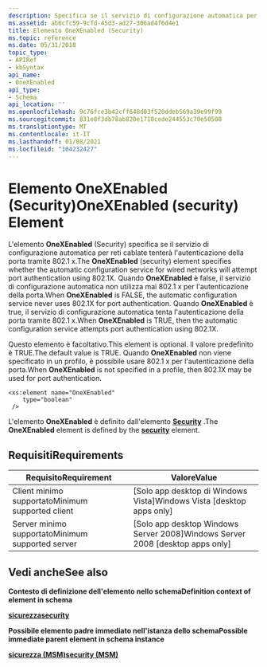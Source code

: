 ```yaml
---
description: Specifica se il servizio di configurazione automatica per reti cablate tenterà l'autenticazione della porta tramite 802.1 X.
ms.assetid: ab6cfc59-9cfd-45d3-ad27-306ad4f6d4e1
title: Elemento OneXEnabled (Security)
ms.topic: reference
ms.date: 05/31/2018
topic_type:
- APIRef
- kbSyntax
api_name:
- OneXEnabled
api_type:
- Schema
api_location: ''
ms.openlocfilehash: 9c76fce3b42cff648d03f520ddeb569a39e99f99
ms.sourcegitcommit: 831e8f3db78ab820e1710cede244553c70e50500
ms.translationtype: MT
ms.contentlocale: it-IT
ms.lasthandoff: 01/08/2021
ms.locfileid: "104232427"
---
```

# <a name="onexenabled-security-element"></a><span data-ttu-id="deee9-103">Elemento OneXEnabled (Security)</span><span class="sxs-lookup"><span data-stu-id="deee9-103">OneXEnabled (security) Element</span></span>

<span data-ttu-id="deee9-104">L'elemento **OneXEnabled** (Security) specifica se il servizio di configurazione automatica per reti cablate tenterà l'autenticazione della porta tramite 802.1 x.</span><span class="sxs-lookup"><span data-stu-id="deee9-104">The **OneXEnabled** (security) element specifies whether the automatic configuration service for wired networks will attempt port authentication using 802.1X.</span></span> <span data-ttu-id="deee9-105">Quando **OneXEnabled** è false, il servizio di configurazione automatica non utilizza mai 802.1 x per l'autenticazione della porta.</span><span class="sxs-lookup"><span data-stu-id="deee9-105">When **OneXEnabled** is FALSE, the automatic configuration service never uses 802.1X for port authentication.</span></span> <span data-ttu-id="deee9-106">Quando **OneXEnabled** è true, il servizio di configurazione automatica tenta l'autenticazione della porta tramite 802.1 x.</span><span class="sxs-lookup"><span data-stu-id="deee9-106">When **OneXEnabled** is TRUE, then the automatic configuration service attempts port authentication using 802.1X.</span></span>

<span data-ttu-id="deee9-107">Questo elemento è facoltativo.</span><span class="sxs-lookup"><span data-stu-id="deee9-107">This element is optional.</span></span> <span data-ttu-id="deee9-108">Il valore predefinito è TRUE.</span><span class="sxs-lookup"><span data-stu-id="deee9-108">The default value is TRUE.</span></span> <span data-ttu-id="deee9-109">Quando **OneXEnabled** non viene specificato in un profilo, è possibile usare 802.1 x per l'autenticazione della porta.</span><span class="sxs-lookup"><span data-stu-id="deee9-109">When **OneXEnabled** is not specified in a profile, then 802.1X may be used for port authentication.</span></span>

``` syntax
<xs:element name="OneXEnabled"
    type="boolean"
 />
```

<span data-ttu-id="deee9-110">L'elemento **OneXEnabled** è definito dall'elemento [**Security**](lan-profileschema-security-msm-element.md) .</span><span class="sxs-lookup"><span data-stu-id="deee9-110">The **OneXEnabled** element is defined by the [**security**](lan-profileschema-security-msm-element.md) element.</span></span>

## <a name="requirements"></a><span data-ttu-id="deee9-111">Requisiti</span><span class="sxs-lookup"><span data-stu-id="deee9-111">Requirements</span></span>



| <span data-ttu-id="deee9-112">Requisito</span><span class="sxs-lookup"><span data-stu-id="deee9-112">Requirement</span></span> | <span data-ttu-id="deee9-113">Valore</span><span class="sxs-lookup"><span data-stu-id="deee9-113">Value</span></span> |
|-------------------------------------|------------------------------------------------------|
| <span data-ttu-id="deee9-114">Client minimo supportato</span><span class="sxs-lookup"><span data-stu-id="deee9-114">Minimum supported client</span></span><br/> | <span data-ttu-id="deee9-115">\[Solo app desktop di Windows Vista\]</span><span class="sxs-lookup"><span data-stu-id="deee9-115">Windows Vista \[desktop apps only\]</span></span><br/>       |
| <span data-ttu-id="deee9-116">Server minimo supportato</span><span class="sxs-lookup"><span data-stu-id="deee9-116">Minimum supported server</span></span><br/> | <span data-ttu-id="deee9-117">\[Solo app desktop Windows Server 2008\]</span><span class="sxs-lookup"><span data-stu-id="deee9-117">Windows Server 2008 \[desktop apps only\]</span></span><br/> |



## <a name="see-also"></a><span data-ttu-id="deee9-118">Vedi anche</span><span class="sxs-lookup"><span data-stu-id="deee9-118">See also</span></span>

<dl> <dt>

<span data-ttu-id="deee9-119">**Contesto di definizione dell'elemento nello schema**</span><span class="sxs-lookup"><span data-stu-id="deee9-119">**Definition context of element in schema**</span></span>
</dt> <dt>

[<span data-ttu-id="deee9-120">**sicurezza**</span><span class="sxs-lookup"><span data-stu-id="deee9-120">**security**</span></span>](lan-profileschema-security-msm-element.md)
</dt> <dt>

<span data-ttu-id="deee9-121">**Possibile elemento padre immediato nell'istanza dello schema**</span><span class="sxs-lookup"><span data-stu-id="deee9-121">**Possible immediate parent element in schema instance**</span></span>
</dt> <dt>

[<span data-ttu-id="deee9-122">**sicurezza (MSM)**</span><span class="sxs-lookup"><span data-stu-id="deee9-122">**security (MSM)**</span></span>](lan-profileschema-security-msm-element.md)
</dt> </dl>

 

 





